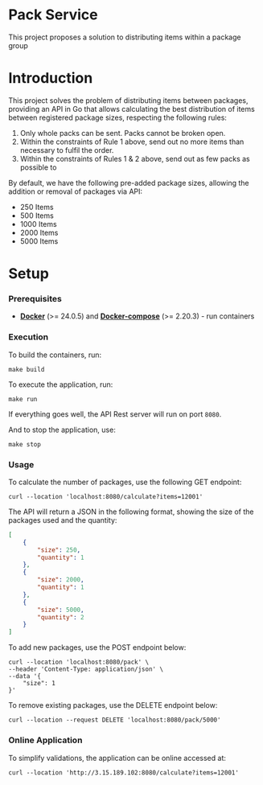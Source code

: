 # Pack Service

This project proposes a solution to distributing items within a package group

# Introduction

This project solves the problem of distributing items between packages, providing an API in Go that allows calculating the best distribution of items between registered package sizes, respecting the following rules:

1. Only whole packs can be sent. Packs cannot be broken open.
2. Within the constraints of Rule 1 above, send out no more items than necessary to
   fulfil the order.
3. Within the constraints of Rules 1 &amp; 2 above, send out as few packs as possible to

By default, we have the following pre-added package sizes, allowing the addition or removal of packages via API:
- 250 Items
- 500 Items
- 1000 Items
- 2000 Items
- 5000 Items

# Setup

### Prerequisites

* [**Docker**](https://www.docker.com/products/docker-desktop/) (>= 24.0.5) and
  [**Docker-compose**](https://docs.docker.com/compose/install/) (>= 2.20.3) - run containers

### Execution

To build the containers, run:
```shell
make build
```

To execute the application, run:
```shell
make run
```

If everything goes well, the API Rest server will run on port `8080`.

And to stop the application, use:
```shell
make stop
```

### Usage


To calculate the number of packages, use the following GET endpoint:
``` curl
curl --location 'localhost:8080/calculate?items=12001'
```
The API will return a JSON in the following format, showing the size of the packages used and the quantity:
``` json
[
    {
        "size": 250,
        "quantity": 1
    },
    {
        "size": 2000,
        "quantity": 1
    },
    {
        "size": 5000,
        "quantity": 2
    }
]
```


To add new packages, use the POST endpoint below:
``` curl
curl --location 'localhost:8080/pack' \
--header 'Content-Type: application/json' \
--data '{
    "size": 1
}'
```

To remove existing packages, use the DELETE endpoint below:

``` curl
curl --location --request DELETE 'localhost:8080/pack/5000'
```

### Online Application


To simplify validations, the application can be online accessed at:
``` curl
curl --location 'http://3.15.189.102:8080/calculate?items=12001'
```


